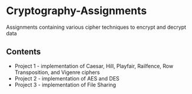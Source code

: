 # Cryptography-Assignments
Assignments containing various cipher techniques to encrypt and decrypt data 
## Contents
* Project 1 - implementation of Caesar, Hill, Playfair, Railfence, Row Transposition, and Vigenre ciphers
* Project 2 - implementation of AES and DES
* Project 3 - implementation of File Sharing
